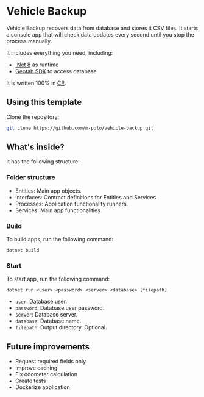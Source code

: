 # Vehicle Backup

Vehicle Backup recovers data from database and stores it CSV files. It starts a console app that will check data updates every second until you stop the process manually.

It includes everything you need, including:

- [.Net 8](https://learn.microsoft.com/es-es/dotnet/core/whats-new/dotnet-8/overview) as runtime
- [Geotab SDK](https://developers.geotab.com/myGeotab/introduction) to access database

It is written 100% in [C#](https://learn.microsoft.com/es-es/dotnet/csharp/whats-new/csharp-12).

## Using this template

Clone the repository:

```sh
git clone https://github.com/m-polo/vehicle-backup.git
```

## What's inside?

It has the following structure:

### Folder structure

- Entities: Main app objects.
- Interfaces: Contract definitions for Entities and Services.
- Processes: Application functionality runners.
- Services: Main app functionalities.

### Build

To build apps, run the following command:

```
dotnet build
```

### Start

To start app, run the following command:

```
dotnet run <user> <password> <server> <database> [filepath]
```

- `user`: Database user.
- `password`: Database user password.
- `server`: Database server.
- `database`: Database name.
- `filepath`: Output directory. Optional.

## Future improvements
- Request required fields only
- Improve caching
- Fix odometer calculation
- Create tests
- Dockerize application